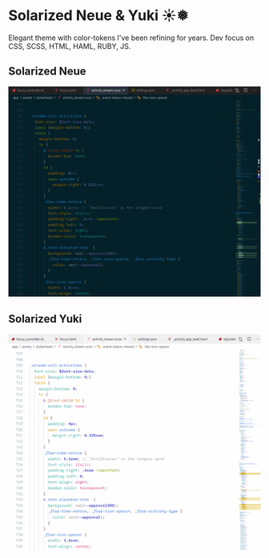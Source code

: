 # Solarized Neue & Yuki ☀❅

Elegant theme with color-tokens I've been refining for years. Dev focus on CSS, SCSS, HTML, HAML, RUBY, JS.

## Solarized Neue

![Neue Dark Theme](https://github.com/pmsaue0/solarized-neue/raw/master/neue.png)

## Solarized Yuki

![Yuki Light Theme](https://github.com/pmsaue0/solarized-neue/raw/master/yuki.png)
